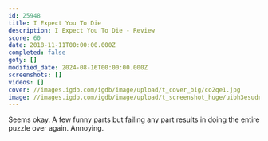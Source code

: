 ```yaml
---
id: 25948
title: I Expect You To Die
description: I Expect You To Die - Review
score: 60
date: 2018-11-11T00:00:00.000Z
completed: false
goty: []
modified_date: 2024-08-16T00:00:00.000Z
screenshots: []
videos: []
cover: //images.igdb.com/igdb/image/upload/t_cover_big/co2qe1.jpg
image: //images.igdb.com/igdb/image/upload/t_screenshot_huge/uibh3esudrrhvlpqh8gp.jpg
---
```

Seems okay. A few funny parts but failing any part results in doing the entire puzzle over again. Annoying.